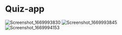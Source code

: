 # Quiz-app
![Screenshot_1669993830](https://user-images.githubusercontent.com/30114670/205327920-3c2baf2c-c33a-4c81-89aa-7bb1be07471b.png)
![Screenshot_1669993845](https://user-images.githubusercontent.com/30114670/205327941-ca2dd7f3-cacf-425c-9be2-17000b3900a2.png)
![Screenshot_1669994153](https://user-images.githubusercontent.com/30114670/205327960-6036e076-7d46-46ed-b2a2-6315de4e9c3d.png)
